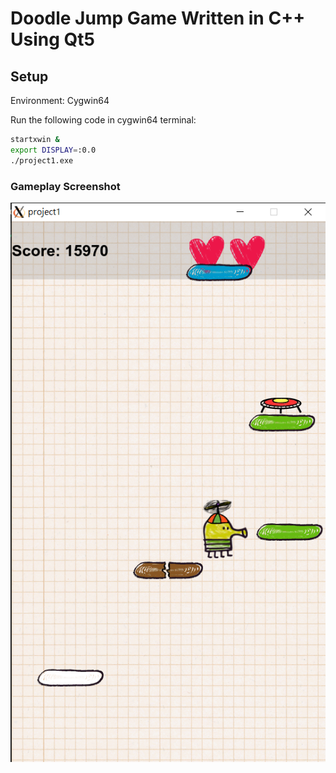 # Doodle Jump Game Written in C++ Using Qt5

## Setup
Environment: Cygwin64

Run the following code in cygwin64 terminal:
```bash
startxwin &
export DISPLAY=:0.0
./project1.exe
```

### Gameplay Screenshot
![](doodlejump.png)
